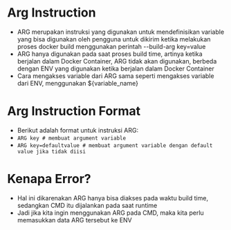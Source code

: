 # Arg Instruction

- ARG merupakan instruksi yang digunakan untuk mendefinisikan variable yang bisa digunakan oleh pengguna untuk dikirim ketika melakukan proses docker build menggunakan perintah --build-arg key=value
- ARG hanya digunakan pada saat proses build time, artinya ketika berjalan dalam Docker Container, ARG tidak akan digunakan, berbeda dengan ENV yang digunakan ketika berjalan dalam Docker Container 
- Cara mengakses variable dari ARG sama seperti mengakses variable dari ENV, menggunakan ${variable_name} 

# Arg Instruction Format

- Berikut adalah format untuk instruksi ARG:
- `ARG key # membuat argument variable` 
- `ARG key=defaultvalue # membuat argument variable dengan default value jika tidak diisi` 

# Kenapa Error?

- Hal ini dikarenakan ARG hanya bisa diakses pada waktu build time, sedangkan CMD itu dijalankan pada saat runtime
- Jadi jika kita ingin menggunakan ARG pada CMD, maka kita perlu memasukkan data ARG tersebut ke ENV 